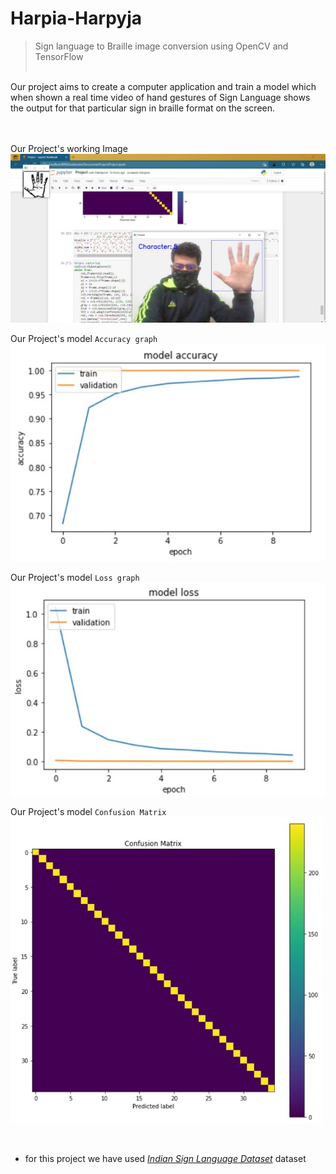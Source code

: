 # Harpia-Harpyja
> Sign language to Braille image conversion using OpenCV and TensorFlow
</br></br>

Our project aims to create a  computer application and train  a model which when shown a  real time video of hand gestures  of Sign Language  shows the output for that particular sign in braille format on the screen.


</br></br>
Our Project's working Image </br>
<img src="images/workingImage.jpeg"> </br>

Our Project's model `Accuracy graph` </br>
<img src="images/model%20accuracy.jpeg"> </br>

Our Project's model `Loss graph` </br>
<img src="images/model%20loss.jpeg"> </br>

Our Project's model `Confusion Matrix` </br>
<img src="images/confusion%20matrix.jpeg" width=500> </br>

</br>

- for this project we have used *[Indian Sign Language Dataset](https://www.kaggle.com/vaishnaviasonawane/indian-sign-language-dataset)* dataset
